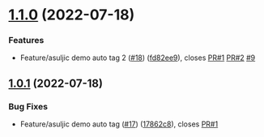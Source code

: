 # [1.1.0](https://github.com/sukyca/demo-auto-tag/compare/v1.0.1...v1.1.0) (2022-07-18)


### Features

* Feature/asuljic demo auto tag 2 ([#18](https://github.com/sukyca/demo-auto-tag/issues/18)) ([fd82ee9](https://github.com/sukyca/demo-auto-tag/commit/fd82ee9d596b4a33bcff9d81d4cb5b5aa9fa2e37)), closes [PR#1](https://github.com/PR/issues/1) [PR#2](https://github.com/PR/issues/2) [#9](https://github.com/sukyca/demo-auto-tag/issues/9)



## [1.0.1](https://github.com/sukyca/demo-auto-tag/compare/17862c8a1136e10522ffa1943b360cda3668ffeb...v1.0.1) (2022-07-18)


### Bug Fixes

* Feature/asuljic demo auto tag ([#17](https://github.com/sukyca/demo-auto-tag/issues/17)) ([17862c8](https://github.com/sukyca/demo-auto-tag/commit/17862c8a1136e10522ffa1943b360cda3668ffeb)), closes [PR#1](https://github.com/PR/issues/1)



